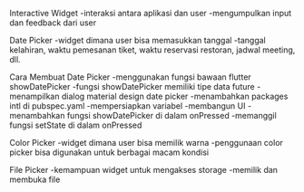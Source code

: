 Interactive Widget
-interaksi antara aplikasi dan user
-mengumpulkan input dan feedback dari user

Date Picker
-widget dimana user bisa memasukkan tanggal
-tanggal kelahiran, waktu pemesanan tiket, waktu reservasi restoran, jadwal meeting, dll.

Cara Membuat Date Picker
-menggunakan fungsi bawaan flutter showDatePicker
-fungsi showDatePicker memiliki tipe data future
-menampilkan dialog material design date picker
-menambahkan packages intl di pubspec.yaml
-mempersiapkan variabel
-membangun UI
-menambahkan fungsi showDatePicker di dalam onPressed
-memanggil fungsi setState di dalam onPressed

Color Picker
-widget dimana user bisa memilik warna
-penggunaan color picker bisa digunakan untuk berbagai macam kondisi

File Picker
-kemampuan widget untuk mengakses storage
-memilik dan membuka file


